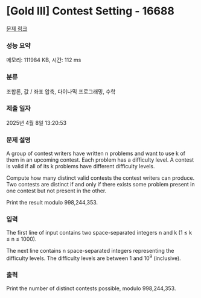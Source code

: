 # [Gold III] Contest Setting - 16688 

[문제 링크](https://www.acmicpc.net/problem/16688) 

### 성능 요약

메모리: 111984 KB, 시간: 112 ms

### 분류

조합론, 값 / 좌표 압축, 다이나믹 프로그래밍, 수학

### 제출 일자

2025년 4월 8일 13:20:53

### 문제 설명

<p>A group of contest writers have written n problems and want to use k of them in an upcoming contest. Each problem has a difficulty level. A contest is valid if all of its k problems have different difficulty levels.</p>

<p>Compute how many distinct valid contests the contest writers can produce. Two contests are distinct if and only if there exists some problem present in one contest but not present in the other.</p>

<p>Print the result modulo 998,244,353.</p>

### 입력 

 <p>The first line of input contains two space-separated integers n and k (1 ≤ k ≤ n ≤ 1000).</p>

<p>The next line contains n space-separated integers representing the difficulty levels. The difficulty levels are between 1 and 10<sup>9</sup> (inclusive).</p>

### 출력 

 <p>Print the number of distinct contests possible, modulo 998,244,353.</p>

